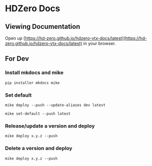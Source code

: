 # HDZero Docs

## Viewing Documentation

Open up [https://hd-zero.github.io/hdzero-vtx-docs/latest](https://hd-zero.github.io/hdzero-vtx-docs/latest) in your browser.

## For Dev

### Install mkdocs and mike

```
pip installer mkdocs mike
```

### Set default

```
mike deploy --push --update-aliases dev latest
```

```
mike set-default --push latest
```

### Release/update a version and deploy

```
mike deploy x.y.z --push
```

### Delete a version and deploy

```
mike deploy x.y.z --push
```
